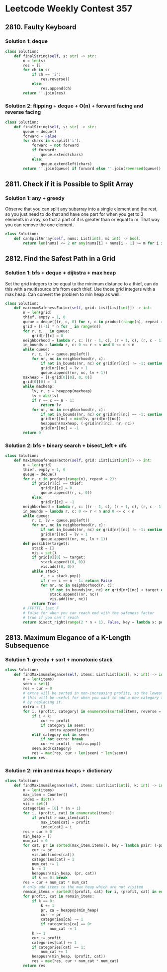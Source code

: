 # Leetcode Weekly Contest 357

## 2810. Faulty Keyboard

### Solution 1:  deque

```py
class Solution:
    def finalString(self, s: str) -> str:
        n = len(s)
        res = []
        for ch in s:
            if ch == 'i':
                res.reverse()
            else:
                res.append(ch)
        return ''.join(res)
```

### Solution 2:  flipping + deque + O(n) + forward facing and reverse facing

```py
class Solution:
    def finalString(self, s: str) -> str:
        queue = deque()
        forward = False
        for chars in s.split('i'):
            forward = not forward
            if forward:
                queue.extend(chars)
            else:
                queue.extendleft(chars)
        return ''.join(queue) if forward else ''.join(reversed(queue))
```

## 2811. Check if it is Possible to Split Array

### Solution 1:  any + greedy

Observe that you can split any subarray into a single element and the rest, so you just need to do that and have one part for when you get to 3 elements in array, so that a part of it is greater than or equal to m.  That way you can remove the one element.

```py
class Solution:
    def canSplitArray(self, nums: List[int], m: int) -> bool:
        return len(nums) <= 2 or any(nums[i] + nums[i - 1] >= m for i in range(1, len(nums)))
```

## 2812. Find the Safest Path in a Grid

### Solution 1:  bfs + deque + dijkstra + max heap

Set the grid integers to be equal to the minimum distance to a thief, can do this with a multisource bfs from each thief.  Use those grid integers with a max heap.  Can convert the problem to min heap as well.  

```py
class Solution:
    def maximumSafenessFactor(self, grid: List[List[int]]) -> int:
        n = len(grid)
        thief, empty = 1, 0
        queue = deque([(r, c, 0) for r, c in product(range(n), repeat = 2) if grid[r][c] == thief])
        grid = [[-1] * n for _ in range(n)]
        for r, c, _ in queue:
            grid[r][c] = 0
        neighborhood = lambda r, c: [(r - 1, c), (r + 1, c), (r, c - 1), (r, c + 1)]
        in_bounds = lambda r, c: 0 <= r < n and 0 <= c < n
        while queue:
            r, c, lv = queue.popleft()
            for nr, nc in neighborhood(r, c):
                if not in_bounds(nr, nc) or grid[nr][nc] != -1: continue
                grid[nr][nc] = lv + 1
                queue.append((nr, nc, lv + 1))
        maxheap = [(-grid[0][0], 0, 0)]
        grid[0][0] = -1
        while maxheap:
            lv, r, c = heappop(maxheap)
            lv = abs(lv)
            if r == c == n - 1:
                return lv
            for nr, nc in neighborhood(r, c):
                if not in_bounds(nr, nc) or grid[nr][nc] == -1: continue
                grid[nr][nc] = min(lv, grid[nr][nc])
                heappush(maxheap, (-grid[nr][nc], nr, nc))
                grid[nr][nc] = -1
        return 0
```

### Solution 2:  bfs + binary search + bisect_left + dfs

```py
class Solution:
    def maximumSafenessFactor(self, grid: List[List[int]]) -> int:
        n = len(grid)
        thief, empty = 1, 0
        queue = deque()
        for r, c in product(range(n), repeat = 2):
            if grid[r][c] == thief:
                grid[r][c] = 0
                queue.append((r, c, 0))
            else:
                grid[r][c] = -1
        neighborhood = lambda r, c: [(r - 1, c), (r + 1, c), (r, c - 1), (r, c + 1)]
        in_bounds = lambda r, c: 0 <= r < n and 0 <= c < n
        while queue:
            r, c, lv = queue.popleft()
            for nr, nc in neighborhood(r, c):
                if not in_bounds(nr, nc) or grid[nr][nc] != -1: continue
                grid[nr][nc] = lv + 1
                queue.append((nr, nc, lv + 1))
        def possible(target):
            stack = []
            vis = set()
            if grid[0][0] >= target:
                stack.append((0, 0))
                vis.add((0, 0))
            while stack:
                r, c = stack.pop()
                if r == c == n - 1: return False
                for nr, nc in neighborhood(r, c):
                    if not in_bounds(nr, nc) or grid[nr][nc] < target or (nr, nc) in vis: continue
                    stack.append((nr, nc))
                    vis.add((nr, nc))
            return True
        # FFFTTT, last F
        # false for when you can reach end with the safeness factor
        # true if you can't reach
        return bisect_right(range(2 * n + 1), False, key = lambda x: possible(x)) - 1
```

## 2813. Maximum Elegance of a K-Length Subsequence

### Solution 1:  greedy + sort + monotonic stack

```py
class Solution:
    def findMaximumElegance(self, items: List[List[int]], k: int) -> int:
        n = len(items)
        seen = set()
        res = cur = 0
        # extra will be sorted in non-increasing profits, so the lowest profit at the end of it
        # this will be useful for when you want to add a new category to the list, and you can do this
        # by replacing it. 
        extra = []
        for i, (profit, category) in enumerate(sorted(items, reverse = True)):
            if i < k:
                cur += profit
                if category in seen:
                    extra.append(profit)
            elif category not in seen:
                if not extra: break
                cur += profit - extra.pop()
            seen.add(category)
            res = max(res, cur + len(seen) * len(seen))
        return res
```

### Solution 2: min and max heaps + dictionary

```py
class Solution:
    def findMaximumElegance(self, items: List[List[int]], k: int) -> int:
        n = len(items)
        max_item = Counter()
        index = dict()
        vis = set()
        categories = [0] * (n + 1)
        for i, (profit, cat) in enumerate(items):
            if profit > max_item[cat]:
                max_item[cat] = profit
                index[cat] = i
        res = cur = 0
        min_heap = []
        num_cat = 0
        for cat, pr in sorted(max_item.items(), key = lambda pair: (-pair[1])):
            cur += pr
            vis.add(index[cat])
            categories[cat] = 1
            num_cat += 1
            k -= 1
            heappush(min_heap, (pr, cat))
            if k == 0: break
        res = cur + num_cat * num_cat
        # only add items to the max heap which are not visited
        remain_items = sorted([(profit, cat) for i, (profit, cat) in enumerate(items) if i not in vis], reverse = True)
        for profit, cat in remain_items:
            if k == 0:
                k += 1
                pr, ca = heappop(min_heap)
                cur -= pr
                categories[ca] -= 1
                if categories[ca] == 0:
                    num_cat -= 1
            k -= 1
            cur += profit
            categories[cat] += 1
            if categories[cat] == 1:
                num_cat += 1
            heappush(min_heap, (profit, cat))
            res = max(res, cur + num_cat * num_cat)
        return res
```